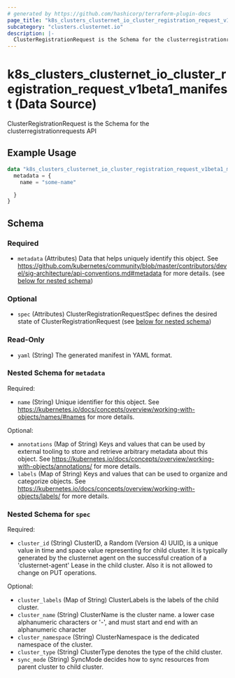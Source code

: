 ```yaml
---
# generated by https://github.com/hashicorp/terraform-plugin-docs
page_title: "k8s_clusters_clusternet_io_cluster_registration_request_v1beta1_manifest Data Source - terraform-provider-k8s"
subcategory: "clusters.clusternet.io"
description: |-
  ClusterRegistrationRequest is the Schema for the clusterregistrationrequests API
---
```


# k8s_clusters_clusternet_io_cluster_registration_request_v1beta1_manifest (Data Source)

ClusterRegistrationRequest is the Schema for the clusterregistrationrequests API

## Example Usage

```terraform
data "k8s_clusters_clusternet_io_cluster_registration_request_v1beta1_manifest" "example" {
  metadata = {
    name = "some-name"

  }
}
```

<!-- schema generated by tfplugindocs -->
## Schema

### Required

- `metadata` (Attributes) Data that helps uniquely identify this object. See https://github.com/kubernetes/community/blob/master/contributors/devel/sig-architecture/api-conventions.md#metadata for more details. (see [below for nested schema](#nestedatt--metadata))

### Optional

- `spec` (Attributes) ClusterRegistrationRequestSpec defines the desired state of ClusterRegistrationRequest (see [below for nested schema](#nestedatt--spec))

### Read-Only

- `yaml` (String) The generated manifest in YAML format.

<a id="nestedatt--metadata"></a>
### Nested Schema for `metadata`

Required:

- `name` (String) Unique identifier for this object. See https://kubernetes.io/docs/concepts/overview/working-with-objects/names/#names for more details.

Optional:

- `annotations` (Map of String) Keys and values that can be used by external tooling to store and retrieve arbitrary metadata about this object. See https://kubernetes.io/docs/concepts/overview/working-with-objects/annotations/ for more details.
- `labels` (Map of String) Keys and values that can be used to organize and categorize objects. See https://kubernetes.io/docs/concepts/overview/working-with-objects/labels/ for more details.


<a id="nestedatt--spec"></a>
### Nested Schema for `spec`

Required:

- `cluster_id` (String) ClusterID, a Random (Version 4) UUID, is a unique value in time and space value representing for child cluster. It is typically generated by the clusternet agent on the successful creation of a 'clusternet-agent' Lease in the child cluster. Also it is not allowed to change on PUT operations.

Optional:

- `cluster_labels` (Map of String) ClusterLabels is the labels of the child cluster.
- `cluster_name` (String) ClusterName is the cluster name. a lower case alphanumeric characters or '-', and must start and end with an alphanumeric character
- `cluster_namespace` (String) ClusterNamespace is the dedicated namespace of the cluster.
- `cluster_type` (String) ClusterType denotes the type of the child cluster.
- `sync_mode` (String) SyncMode decides how to sync resources from parent cluster to child cluster.
